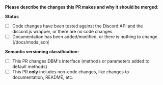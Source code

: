 **Please describe the changes this PR makes and why it should be merged:**

**Status**

- [ ] Code changes have been tested against the Discord API and the discord.js wrapper, or there are no code changes
- [ ] Documentation has been added/modified, or there is nothing to change (/docs/mods.json)

**Semantic versioning classification:**

- [ ] This PR changes DBM's interface (methods or parameters added to default methods)
- [ ] This PR **only** includes non-code changes, like changes to documentation, README, etc.
